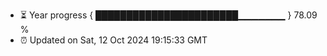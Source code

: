 - ⏳ Year progress { ███████████████████████▁▁▁▁▁▁▁ } 78.09 %
- ⏰ Updated on Sat, 12 Oct 2024 19:15:33 GMT

